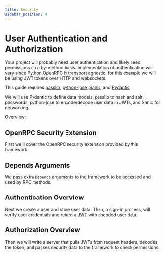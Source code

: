 ```yaml
---
title: Security
sidebar_position: 4
---
```


# User Authentication and Authorization

Your project will probably need user authentication and likely need permissions on a
by-method basis. Implementation of authentication will vary since Python OpenRPC is
transport agnostic, for this example we will be using JWT tokens over HTTP and
websockets.

This guide requires [passlib](https://pypi.org/project/passlib/),
[python-jose](https://pypi.org/project/python-jose/),
[Sanic](https://pypi.org/project/sanic/), and
[Pydantic](https://pypi.org/project/pydantic/)

We will use Pydantic to define data models, passlib to hash and salt passwords,
python-jose to encode/decode user data in JWTs, and Sanic for networking.

Overview:

## OpenRPC Security Extension

First we'll cover the OpenRPC security extension provided by this framework.

## Depends Arguments

We pass extra `Depends` arguments to the framework to be accessed and used by RPC
methods.

## Authentication Overview

Next we create a user and store user data. Then, a sign-in process, will verify
user credentials and return a [JWT](https://jwt.io/) with encoded user data.

## Authorization Overview

Then we will write a server that pulls JWTs from request headers, decodes the token,
and passes security data to the framework to check permissions.
